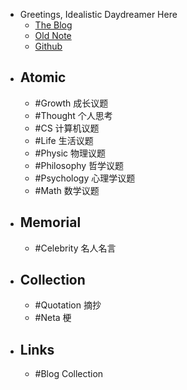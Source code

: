 - Greetings, Idealistic Daydreamer Here
	- [The Blog](https://azusachino.cn)
	- [Old Note](https://rin.azusachino.cn)
	- [Github](https://github.com/azusachino)
- ## Atomic
	- #Growth 成长议题
	- #Thought 个人思考
	- #CS 计算机议题
	- #Life 生活议题
	- #Physic 物理议题
	- #Philosophy 哲学议题
	- #Psychology 心理学议题
	- #Math 数学议题
- ## Memorial
	- #Celebrity 名人名言
- ## Collection
	- #Quotation 摘抄
	- #Neta 梗
- ## Links
	- #Blog Collection
